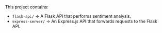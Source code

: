 This project contains:
- `flask-api/` → A Flask API that performs sentiment analysis.
- `express-server/` → An Express.js API that forwards requests to the Flask API.
